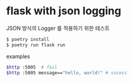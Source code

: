# flask with json logging

JSON 방식의 Logger 를 적용하기 위한 테스트 

```bash
$ poetry install
$ poetry run flask run 
```

examples

```bash
$http :5005  # fail
$http :5005 message=="hello, world!" # sucess
```